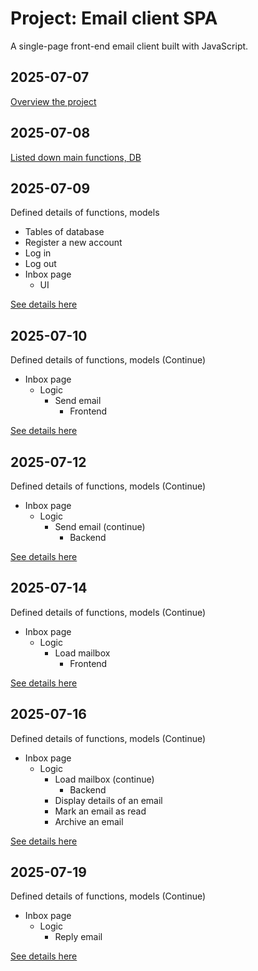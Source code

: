 # Project: Email client SPA

A single-page front-end email client built with JavaScript.

## 2025-07-07
[Overview the project](https://github.com/buimaianh/cs50w-projects/blob/main/email/documents/2025-07-07.md)

## 2025-07-08
[Listed down main functions, DB](https://github.com/buimaianh/cs50w-projects/blob/main/email/documents/2025-07-08.md)

## 2025-07-09
Defined details of functions, models

- Tables of database
- Register a new account
- Log in
- Log out
- Inbox page
    - UI

[See details here](https://github.com/buimaianh/cs50w-projects/blob/main/email/documents/2025-07-09.md)

## 2025-07-10
Defined details of functions, models (Continue)

- Inbox page
    - Logic
        - Send email
            - Frontend

[See details here](https://github.com/buimaianh/cs50w-projects/blob/main/email/documents/2025-07-10.md)

## 2025-07-12
Defined details of functions, models (Continue)

- Inbox page
    - Logic
        - Send email (continue)
            - Backend

[See details here](https://github.com/buimaianh/cs50w-projects/blob/main/email/documents/2025-07-12.md)

## 2025-07-14
Defined details of functions, models (Continue)

- Inbox page
    - Logic
        - Load mailbox
            - Frontend

[See details here](https://github.com/buimaianh/cs50w-projects/blob/main/email/documents/2025-07-14.md)

## 2025-07-16
Defined details of functions, models (Continue)

- Inbox page
    - Logic
        - Load mailbox (continue)
            - Backend
        - Display details of an email
        - Mark an email as read
        - Archive an email

[See details here](https://github.com/buimaianh/cs50w-projects/blob/main/email/documents/2025-07-16.md)

## 2025-07-19
Defined details of functions, models (Continue)

- Inbox page
    - Logic
        - Reply email

[See details here](https://github.com/buimaianh/cs50w-projects/blob/main/email/documents/2025-07-019.md)
